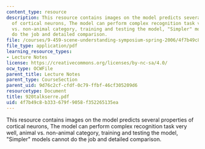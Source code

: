 ```yaml
---
content_type: resource
description: This resource contains images on the model predicts several properties
  of cortical neurons, The model can perform complex recognition task very well, animal
  vs. non-animal category, training and testing the model, "Simpler" models cannot
  do the job and detailed comparison.
file: /courses/9-459-scene-understanding-symposium-spring-2006/4f7b49c8b333679f9058f352265135ea_920talkserre.pdf
file_type: application/pdf
learning_resource_types:
- Lecture Notes
license: https://creativecommons.org/licenses/by-nc-sa/4.0/
ocw_type: OCWFile
parent_title: Lecture Notes
parent_type: CourseSection
parent_uid: 9d76c2cf-cfdf-0c79-ffbf-46cf305209d6
resourcetype: Document
title: 920talkserre.pdf
uid: 4f7b49c8-b333-679f-9058-f352265135ea
---
```

This resource contains images on the model predicts several properties of cortical neurons, The model can perform complex recognition task very well, animal vs. non-animal category, training and testing the model, "Simpler" models cannot do the job and detailed comparison.